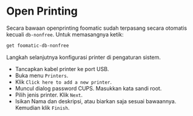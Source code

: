 # Open Printing

Secara bawaan openprinting foomatic sudah terpasang secara otomatis kecuali `db-nonfree`. Untuk memasangnya ketik:

```sh
get foomatic-db-nonfree
```

Langkah selanjutnya konfigurasi printer di pengaturan sistem.

* Tancapkan kabel printer ke port USB.
* Buka menu `Printers`.
* Klik `Click here to add a new printer`.
* Muncul dialog password CUPS. Masukkan kata sandi root.
* Pilih jenis printer. Klik `Next`.
* Isikan Nama dan deskripsi, atau biarkan saja sesuai bawaannya. Kemudian klik `Finish`.
